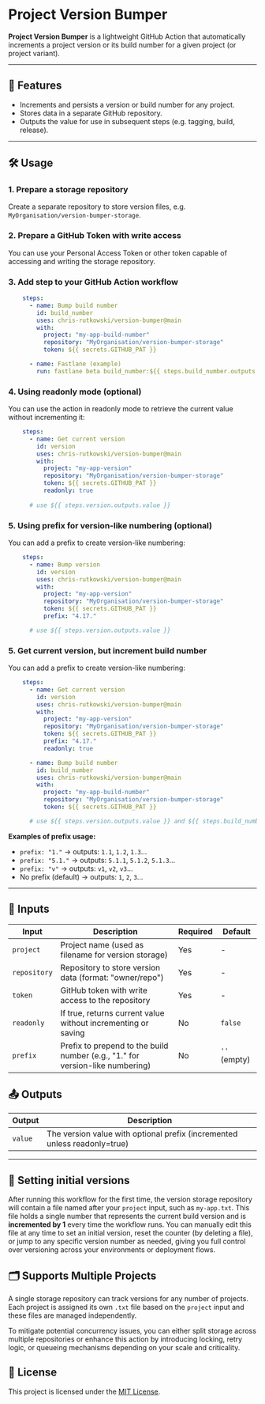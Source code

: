 
# Project Version Bumper

**Project Version Bumper** is a lightweight GitHub Action that automatically increments a project version or its build number for a given project (or project variant).

---

## 🚀 Features
- Increments and persists a version or build number for any project.
- Stores data in a separate GitHub repository.
- Outputs the value for use in subsequent steps (e.g. tagging, build, release).

---

## 🛠️ Usage

### 1. **Prepare a storage repository**

Create a separate repository to store version files, e.g. `MyOrganisation/version-bumper-storage`.

### 2. **Prepare a GitHub Token with write access**

You can use your Personal Access Token or other token capable of accessing and writing the storage repository.

### 3. **Add step to your GitHub Action workflow**

```yaml
    steps:
      - name: Bump build number
        id: build_number
        uses: chris-rutkowski/version-bumper@main
        with:
          project: "my-app-build-number"
          repository: "MyOrganisation/version-bumper-storage"
          token: ${{ secrets.GITHUB_PAT }}

      - name: Fastlane (example)
        run: fastlane beta build_number:${{ steps.build_number.outputs.value }}
```

### 4. **Using readonly mode (optional)**

You can use the action in readonly mode to retrieve the current value without incrementing it:

```yaml
    steps:
      - name: Get current version
        id: version
        uses: chris-rutkowski/version-bumper@main
        with:
          project: "my-app-version"
          repository: "MyOrganisation/version-bumper-storage"
          token: ${{ secrets.GITHUB_PAT }}
          readonly: true
      
      # use ${{ steps.version.outputs.value }}
```

### 5. **Using prefix for version-like numbering (optional)**

You can add a prefix to create version-like numbering:

```yaml
    steps:
      - name: Bump version
        id: version
        uses: chris-rutkowski/version-bumper@main
        with:
          project: "my-app-version"
          repository: "MyOrganisation/version-bumper-storage"
          token: ${{ secrets.GITHUB_PAT }}
          prefix: "4.17."

      # use ${{ steps.version.outputs.value }}
```

### 5. **Get current version, but increment build number**

You can add a prefix to create version-like numbering:

```yaml
    steps:
      - name: Get current version
        id: version
        uses: chris-rutkowski/version-bumper@main
        with:
          project: "my-app-version"
          repository: "MyOrganisation/version-bumper-storage"
          token: ${{ secrets.GITHUB_PAT }}
          prefix: "4.17."
          readonly: true

      - name: Bump build number
        id: build_number
        uses: chris-rutkowski/version-bumper@main
        with:
          project: "my-app-build-number"
          repository: "MyOrganisation/version-bumper-storage"
          token: ${{ secrets.GITHUB_PAT }}

      # use ${{ steps.version.outputs.value }} and ${{ steps.build_number.outputs.value }}
```

**Examples of prefix usage:**
- `prefix: "1."` → outputs: `1.1`, `1.2`, `1.3`...
- `prefix: "5.1."` → outputs: `5.1.1`, `5.1.2`, `5.1.3`...
- `prefix: "v"` → outputs: `v1`, `v2`, `v3`...
- No prefix (default) → outputs: `1`, `2`, `3`...

---

## 📝 Inputs

| Input        | Description                                                                   | Required | Default      |
| ------------ | ----------------------------------------------------------------------------- | -------- | ------------ |
| `project`    | Project name (used as filename for version storage)                           | Yes      | -            |
| `repository` | Repository to store version data (format: "owner/repo")                       | Yes      | -            |
| `token`      | GitHub token with write access to the repository                              | Yes      | -            |
| `readonly`   | If true, returns current value without incrementing or saving                 | No       | `false`      |
| `prefix`     | Prefix to prepend to the build number (e.g., "1." for version-like numbering) | No       | `''` (empty) |

## 📤 Outputs

| Output  | Description                                                               |
| ------- | ------------------------------------------------------------------------- |
| `value` | The version value with optional prefix (incremented unless readonly=true) |

---

## 🧾 Setting initial versions

After running this workflow for the first time, the version storage repository will contain a file named after your `project` input, such as `my-app.txt`. This file holds a single number that represents the current build version and is **incremented by 1** every time the workflow runs. You can manually edit this file at any time to set an initial version, reset the counter (by deleting a file), or jump to any specific version number as needed, giving you full control over versioning across your environments or deployment flows.

## 🗂️ Supports Multiple Projects
A single storage repository can track versions for any number of projects. Each project is assigned its own `.txt` file based on the `project` input and these files are managed independently.

To mitigate potential concurrency issues, you can either split storage across multiple repositories or enhance this action by introducing locking, retry logic, or queueing mechanisms depending on your scale and criticality.

## 📄 License
This project is licensed under the [MIT License](LICENSE).
